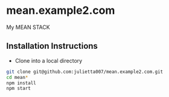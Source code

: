 # mean.example2.com
My MEAN STACK

## Installation Instructions

* Clone into a local directory
```sh
git clone git@github.com:julietta007/mean.example2.com.git
cd mean*
npm install
npm start
```

